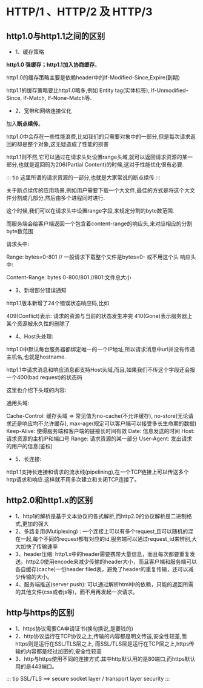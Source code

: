 # HTTP/1 、HTTP/2 及 HTTP/3

## http1.0与http1.1之间的区别

* 1、缓存策略

**http1.0 强缓存；http1.1加入协商缓存**。

http1.0的缓存策略主要是依赖header中的If-Modified-Since,Expire(到期)

http1.1的缓存策略要比http1.0略多,例如 Entity tag(实体标签), If-Unmodified-Since, If-Match, If-None-Match等.

* 2、宽带和网络连接优化

加入**断点续传**。

http1.0中会存在一些性能浪费,比如我们的只需要对象中的一部分,但是每次请求返回的却是整个对象,这无疑造成了性能的损害

http1.1则不然,它可以通过在请求头处设置range头域,就可以返回请求资源的某一部分,也就是返回码为206(Partial Content)的时候,这对于性能优化很有必要.

::: tip
这里所谓的请求资源的一部分,也就是大家常说的断点续传
:::

关于断点续传的应用场景,例如用户需要下载一个大文件,最佳的方式是将这个大文件分割成几部分,然后由多个进程同时进行.

这个时候,我们可以在请求头中设置range字段,来规定分割的byte数范围.

而服务端会给客户端返回一个包含着content-range的响应头,来对应相应的分割byte数范围

请求头中:

Range: bytes=0-801 // 一般请求下载整个文件是bytes=0- 或不用这个头
响应头中:

Content-Range: bytes 0-800/801 //801:文件总大小

* 3、新增部分错误通知

http1.1版本新增了24个错误状态响应码,比如

409(Conflict)表示: 请求的资源与当前的状态发生冲突
410(Gone)表示服务器上某个资源被永久性的删除了

* 4、Host头处理:

http1.0中默认每台服务器都绑定唯一的一个IP地址,所以请求消息中url并没有传递主机名,也就是hostname.

http1.1中请求消息和响应消息都支持Host头域,而且,如果我们不传这个字段还会报一个400(bad request)的状态码

这里也介绍下头域的内容:

通用头域:

Cache-Control: 缓存头域 => 常见值为no-cache(不允许缓存), no-store(无论请求还是响应均不允许缓存), max-age(规定可以客户端可以接受多长生命期的数据)
Keep-Alive: 使得服务端和客户端的链接长时间有效
Date: 信息发送的时间
Host: 请求资源的主机IP和端口号
Range: 请求资源的某一部分
User-Agent: 发出请求的用户的信息(鉴权)

* 5、长连接:

http1.1支持长连接和请求的流水线(pipelining),在一个TCP链接上可以传送多个http请求和响应.这样就不用多次建立和关闭TCP连接了。

## http2.0和http1.x的区别

* 1、http1的解析是基于文本协议的各式解析,而http2.0的协议解析是二进制格式,更加的强大
* 2、多路复用(Mutiplexing) : 一个连接上可以有多个request,且可以随机的混在一起,每个不同的request都有对应的id,服务端可以通过request_id来辨别,大大加快了传输速率
* 3、header压缩: http1.x中的header需要携带大量信息，而且每次都要重复发送。http2.0使用encode来减少传输的header大小，而且客户端和服务端可以各自缓存(cache)一份header filed表，避免了header的重复传输，还可以减少传输的大小。
* 4、服务端推送(server push): 可以通过解析html中的依赖，只能的返回所需的其他文件(css或者js等)，而不用再发起一次请求。

## http与https的区别

* 1、https协议需要CA申请证书(换句换说,是要钱的)
* 2、http协议运行在TCP协议之上,传输的内容都是明文传送,安全性较差,而https则是运行在SSL/TLS层之上, 而SSL/TLS层是运行在TCP层之上,https传输的内容都是经过加密的,安全性较高
* 3、http与https使用不同的连接方式.其中http默认用的是80端口,而https默认用的是443端口。

::: tip
SSL/TLS ==> secure socket layer / transport layer security
:::

[](https://juejin.cn/book/6844733763675488269/section/6844733763792961550)

[](https://zhuanlan.zhihu.com/p/85093818)
